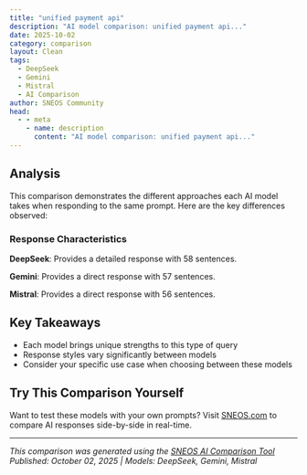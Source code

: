 ```yaml
---
title: "unified payment api"
description: "AI model comparison: unified payment api..."
date: 2025-10-02
category: comparison
layout: Clean
tags:
  - DeepSeek
  - Gemini
  - Mistral
  - AI Comparison
author: SNEOS Community
head:
  - - meta
    - name: description
      content: "AI model comparison: unified payment api..."
---
```


<ChatComparison
  title="unified payment api"
  prompt="unified payment api"
  :responses='{
    "DeepSeek": "Of course! A **Unified Payment API** is a single, standardized programming interface that allows a business to connect to and process payments through multiple Payment Service Providers (PSPs), payment methods, and financial institutions.\n\nThe core idea is to **abstract away the complexity** of dealing with dozens of different, often incompatible, payment gateway APIs.\n\n---\n\n### 1. Core Concept \u0026 The Problem It Solves\n\nImagine your e-commerce platform wants to accept:\n*   Credit Cards (via Stripe, Adyen, or a direct processor like First Data)\n*   Digital Wallets (Apple Pay, Google Pay)\n*   Bank Transfers (ACH in the US, SEPA in Europe)\n*   Local Methods (iDEAL in Netherlands, BLIK in Poland, Pix in Brazil)\n*   Buy Now, Pay Later (Klarna, Afterpay)\n\n**Without a Unified API, you would have to:**\n*   Write and maintain unique code for each provider.\n*   Handle different error messages, data formats, and authentication methods for each.\n*   Build separate reconciliation and reporting systems for each.\n\n**A Unified Payment API solves this by providing one consistent way to:**\n*   Process a payment, regardless of the underlying method.\n*   Manage customers and their payment methods.\n*   Handle webhooks and reporting.\n\n---\n\n### 2. Key Features of a Robust Unified Payment API\n\nA well-designed Unified Payment API would offer the following features through a single endpoint structure:\n\n| Feature | Description | Example |\n| :--- | :--- | :--- |\n| **Payment Processing** | A single \u0060POST /payments\u0060 endpoint to handle all payment methods. | The same call can process a card via Stripe, a bank transfer via Plaid, or iDEAL via Adyen. |\n| **Payment Method Abstraction** | A unified way to represent and tokenize different payment methods (card, wallet, bank account). | A \u0060payment_method_id\u0060 can represent a Visa card, a PayPal account, or a SEPA mandate. |\n| **Smart Routing** | Automatically routes transactions to the optimal PSP based on cost, success rate, geography, or type. | Route EU cards to Adyen for better fees, and US cards to Stripe. |\n| **Unified Data Model** | Normalizes responses from different providers into a single, predictable JSON schema. | A \u0060payment_status\u0060 of \u0060succeeded\u0060, \u0060failed\u0060, or \u0060processing\u0060 instead of provider-specific codes. |\n| **Single Webhook Endpoint** | Receives and normalizes webhook events from all connected providers. | Get a standardized \u0060payment.succeeded\u0060 event, whether it came from Braintree or Square. |\n| **Unified Reporting \u0026 Search** | A single API to search and retrieve transactions from all providers. | \u0060GET /payments?customer_id=abc\u0060 returns all payments for that customer, even across providers. |\n| **Failover \u0026 Retry Logic** | If one PSP is down, the API automatically routes the payment to a backup provider. | If Stripe times out, the request is automatically sent to Braintree. |\n\n---\n\n### 3. High-Level Architecture\n\nHere is a visual representation of how a Unified Payment API typically sits between your application and the various payment providers:\n\n\u0060\u0060\u0060mermaid\nflowchart TD\n    subgraph Your Application\n        A[Your App Server]\n    end\n\n    B[Unified Payment API\u003Cbr/\u003EYour Custom Service]\n\n    subgraph External Payment Providers\n        C[Stripe]\n        D[Adyen]\n        E[PayPal]\n        F[Banking APIs]\n    end\n\n    A -- \u201CStandardized Request\u003Cbr/\u003Ee.g., POST /payments\u201D --\u003E B\n    B -- \u201CProvider-Specific API Call\u201D --\u003E C\n    B -- \u201CProvider-Specific API Call\u201D --\u003E D\n    B -- \u201CProvider-Specific API Call\u201D --\u003E E\n    B -- \u201CProvider-Specific API Call\u201D --\u003E F\n    C -- \u201CNormalized Response\u201D --\u003E B\n    D -- \u201CNormalized Response\u201D --\u003E B\n    E -- \u201CNormalized Response\u201D --\u003E B\n    F -- \u201CNormalized Response\u201D --\u003E B\n    B -- \u201CStandardized Response\u201D --\u003E A\n\u0060\u0060\u0060\n\n---\n\n### 4. Example Code Snippets\n\n#### Scenario: Process a payment without caring about the underlying method.\n\n**Request (Your App \u2192 Unified API)**\n\u0060\u0060\u0060json\nPOST /v1/payments\n{\n  \u0022amount\u0022: 5000, // $50.00\n  \u0022currency\u0022: \u0022usd\u0022,\n  \u0022customer_id\u0022: \u0022cust_123\u0022,\n  \u0022payment_method_id\u0022: \u0022pm_abc123\u0022, // Could be a card, wallet, etc.\n  \u0022description\u0022: \u0022Order #12345\u0022\n}\n\u0060\u0060\u0060\n\n**Response (Unified API \u2192 Your App)**\n\u0060\u0060\u0060json\n{\n  \u0022payment_id\u0022: \u0022pay_unified_789\u0022,\n  \u0022status\u0022: \u0022succeeded\u0022, // Unified status\n  \u0022amount\u0022: 5000,\n  \u0022currency\u0022: \u0022usd\u0022,\n  \u0022provider_id\u0022: \u0022ch_stripe_xyz\u0022, // Original ID from the provider for reconciliation\n  \u0022provider_name\u0022: \u0022stripe\u0022\n}\n\u0060\u0060\u0060\n\n#### Scenario: Add a new payment method.\n\n**Request (Your App \u2192 Unified API)**\n\u0060\u0060\u0060json\nPOST /v1/payment_methods\n{\n  \u0022customer_id\u0022: \u0022cust_123\u0022,\n  \u0022type\u0022: \u0022card\u0022, // Could be \u0027apple_pay\u0027, \u0027bank_account\u0027\n  \u0022card\u0022: {\n    \u0022number\u0022: \u00224242424242424242\u0022,\n    \u0022exp_month\u0022: 12,\n    \u0022exp_year\u0022: 2025,\n    \u0022cvc\u0022: \u0022123\u0022\n  }\n}\n\u0060\u0060\u0060\n\n**Response (Unified API \u2192 Your App)**\n\u0060\u0060\u0060json\n{\n  \u0022payment_method_id\u0022: \u0022pm_abc123\u0022,\n  \u0022type\u0022: \u0022card\u0022,\n  \u0022card\u0022: {\n    \u0022brand\u0022: \u0022visa\u0022,\n    \u0022last4\u0022: \u00224242\u0022,\n    \u0022exp_month\u0022: 12,\n    \u0022exp_year\u0022: 2025\n  }\n}\n\u0060\u0060\u0060\n\n---\n\n### 5. Pros and Cons\n\n| Pros | Cons |\n| :--- | :--- |\n| **Simplified Integration:** Integrate once, connect to many. | **Implementation Complexity:** Building and maintaining the abstraction layer is a significant engineering effort. |\n| **Reduced Vendor Lock-in:** Easily switch or add providers. | **Potential for Latency:** An extra API layer can add milliseconds. |\n| **Improved Reliability:** Built-in failover and retry logic. | **Abstraction Leaks:** Some unique provider features might be hard to expose through the unified interface. |\n| **Centralized Logic \u0026 Reporting:** One source of truth for all payments. | **Cost:** If using a 3rd-party service like Spreedly, it adds another monthly cost. |\n\n---\n\n### 6. Existing Solutions\n\nYou don\u0027t always have to build this yourself:\n\n1.  **Build Your Own:** Maximum control and customization, but high initial cost.\n2.  **Use a Unified API Provider:**\n    *   **Spreedly:** The leader in this space. A pure-play payments abstraction layer.\n    *   **Gr4vy:** A cloud-native, headless payment platform focused on orchestration.\n3.  **Use a PSP with Built-in Orchestration:**\n    *   **Adyen:** Offers a strong unified API out of the box with many local methods.\n    *   **Stripe Payments:** While primarily a PSP, it unifies many payment methods (cards, wallets, BNPL) under one API.\n\n### Conclusion\n\nA Unified Payment API is essential for any business operating internationally, using multiple PSPs, or offering a wide array of payment options. It future-proofs your payment infrastructure, making it agile, resilient, and much easier to manage. The decision to **build** vs. **buy** depends on your company\u0027s technical resources, scale, and specific needs.",
    "Gemini": "A Unified Payment API is a single API that allows businesses to connect to multiple payment gateways, processors, and methods through a single integration point. Think of it as a translator that speaks many payment languages and handles the complexity of integrating with each individual payment provider.\n\nHere\u0027s a breakdown of what it is, how it works, and its benefits:\n\n**What it is:**\n\n* **A single point of integration:** Instead of integrating separately with Stripe, PayPal, Braintree, Visa, Mastercard, etc., you integrate with the Unified Payment API.\n* **Abstraction of payment complexities:** The API handles the nuances of each payment provider\u0027s API, security protocols, and data formats. You interact with a consistent, simplified interface.\n* **Support for various payment methods:** It can support credit/debit cards, digital wallets (Apple Pay, Google Pay), bank transfers, local payment methods (e.g., iDEAL in the Netherlands), and more.\n* **Often comes with additional features:**  Beyond just processing payments, these APIs often include fraud detection, tokenization, subscription management, reporting, and analytics.\n\n**How it Works:**\n\n1. **Your application interacts with the Unified Payment API:** You send payment requests to the API, specifying the amount, currency, payment method, and other relevant details.\n2. **The API translates and routes the request:** Based on your configuration and the selected payment method, the API translates your request into the specific format required by the chosen payment processor (e.g., Stripe, PayPal).\n3. **The request is sent to the payment processor:** The API securely transmits the payment request to the selected payment processor.\n4. **The payment processor processes the transaction:** The payment processor handles the authorization, settlement, and reconciliation of the payment.\n5. **The API receives the response:** The payment processor sends a response back to the API, indicating whether the payment was successful or failed.\n6. **The API translates and returns the response to your application:** The API translates the response from the payment processor into a consistent format and returns it to your application.  Your application can then handle the success or failure of the transaction appropriately.\n\n**Benefits of Using a Unified Payment API:**\n\n* **Simplified Integration:**  Reduces the development effort and time required to integrate with multiple payment providers.\n* **Faster Time to Market:**  Quickly add new payment methods and expand into new markets without complex integrations.\n* **Reduced Development Costs:**  Fewer developers needed to maintain and update integrations.\n* **Increased Flexibility:**  Easily switch between payment providers or add new ones without significant code changes.\n* **Improved Resilience:**  Reduce dependency on a single payment provider. If one provider experiences an outage, you can route payments through another.\n* **Enhanced Security:**  Many unified payment APIs handle security aspects like PCI compliance, tokenization, and fraud detection.\n* **Centralized Reporting and Analytics:**  Gain a consolidated view of your payment data across all payment providers.\n* **Streamlined Operations:** Easier to manage refunds, chargebacks, and other payment-related tasks.\n* **Cost Optimization:**  Optimize payment processing fees by routing transactions through the most cost-effective provider.\n* **Support for Local Payment Methods:**  Easily add local payment methods to cater to different markets.\n\n**Examples of Unified Payment API Providers:**\n\n* **Stripe Connect:** While Stripe is primarily a payment processor, its Connect platform allows you to integrate with various payment methods and platforms.\n* **Adyen:** Offers a comprehensive payment platform with global reach and support for various payment methods.\n* **Checkout.com:**  A popular payment platform known for its speed, reliability, and global coverage.\n* **PayU:**  A leading payment provider in emerging markets.\n* **Braintree (a PayPal company):**  Provides a flexible payment gateway with a strong developer focus.\n* **Rapyd:** Focuses on enabling businesses to accept and disburse payments in local markets.\n* **Primer:** A newer player in the unified payments space, designed for flexibility and composability.\n\n**Considerations when choosing a Unified Payment API:**\n\n* **Supported Payment Methods:**  Ensure the API supports the payment methods that are relevant to your business and target markets.\n* **Pricing:**  Understand the pricing structure (transaction fees, monthly fees, etc.) and compare different providers.\n* **Security:**  Verify the API\u0027s security measures and compliance with industry standards like PCI DSS.\n* **Geographic Coverage:**  Choose an API that supports the countries where you operate or plan to expand.\n* **Integration Complexity:**  Assess the ease of integration and the quality of the documentation.\n* **Customer Support:**  Evaluate the availability and responsiveness of customer support.\n* **Features:** Consider the features offered beyond payment processing, such as fraud detection, subscription management, and reporting.\n* **Scalability:**  Ensure the API can handle your growing transaction volume.\n* **Reliability:** Check the API\u0027s uptime and performance metrics.\n\n**In Summary:**\n\nA Unified Payment API simplifies the integration of multiple payment providers, streamlines operations, and provides greater flexibility and resilience. By abstracting the complexities of individual payment systems, it allows businesses to focus on their core competencies and deliver a seamless payment experience to their customers. Choose wisely based on your specific needs and requirements.\n",
    "Mistral": "A Unified Payment API (Application Programming Interface) is a standardized interface that allows different payment systems to interact seamlessly. It provides a single point of integration for various payment methods, including credit/debit cards, digital wallets, bank transfers, and more. This API simplifies the process of accepting payments for businesses by enabling them to integrate multiple payment options through a single interface.\n\n### Key Features of a Unified Payment API:\n\n1. **Multi-Payment Method Support**:\n   - Supports a wide range of payment methods, including credit/debit cards, digital wallets, bank transfers, and more.\n\n2. **Security**:\n   - Ensures secure transactions through encryption, tokenization, and compliance with standards like PCI-DSS (Payment Card Industry Data Security Standard).\n\n3. **Scalability**:\n   - Can handle a large volume of transactions efficiently, making it suitable for businesses of all sizes.\n\n4. **Flexibility**:\n   - Allows for customization and integration with various business systems, such as e-commerce platforms, CRM systems, and accounting software.\n\n5. **Real-Time Processing**:\n   - Provides real-time transaction processing and instant confirmation, enhancing the user experience.\n\n6. **Reporting and Analytics**:\n   - Offers detailed reporting and analytics to help businesses track and manage their payments effectively.\n\n7. **Compliance**:\n   - Ensures compliance with local and international regulations, including data privacy laws and financial regulations.\n\n### Common Use Cases:\n\n1. **E-commerce**:\n   - Integrates with online stores to provide multiple payment options at checkout.\n\n2. **Mobile Applications**:\n   - Enables in-app purchases and payments through various methods.\n\n3. **Point of Sale (POS) Systems**:\n   - Supports contactless payments, card payments, and mobile wallets at physical stores.\n\n4. **Subscription Services**:\n   - Facilitates recurring payments for subscription-based services.\n\n5. **Peer-to-Peer (P2P) Payments**:\n   - Allows users to send and receive money directly from their bank accounts or digital wallets.\n\n### Example Workflow:\n\n1. **Customer Initiates Payment**:\n   - The customer selects a payment method and enters the necessary details.\n\n2. **API Request**:\n   - The business sends a payment request to the Unified Payment API with the transaction details.\n\n3. **Payment Processing**:\n   - The API processes the payment through the selected payment method.\n\n4. **Confirmation**:\n   - The API sends a confirmation back to the business, indicating whether the payment was successful or failed.\n\n5. **Transaction Completion**:\n   - The business updates its systems with the transaction status and provides confirmation to the customer.\n\n### Popular Unified Payment APIs:\n\n1. **Stripe**:\n   - A widely-used payment processing platform that supports multiple payment methods and currencies.\n\n2. **PayPal**:\n   - Offers a comprehensive API for integrating various payment options, including PayPal, credit/debit cards, and more.\n\n3. **Square**:\n   - Provides APIs for in-person and online payments, with support for multiple payment methods.\n\n4. **Adyen**:\n   - A global payment platform that supports a wide range of payment methods and currencies.\n\n5. **Braintree**:\n   - A PayPal service that offers a robust API for integrating multiple payment methods.\n\n### Integration Considerations:\n\n1. **Development Resources**:\n   - Ensure you have the necessary development resources to integrate the API into your systems.\n\n2. **Cost**:\n   - Consider the cost of using the API, including transaction fees and subscription costs.\n\n3. **Customer Experience**:\n   - Ensure the payment process is seamless and user-friendly to enhance the customer experience.\n\n4. **Security**:\n   - Implement robust security measures to protect customer data and comply with regulations.\n\nBy leveraging a Unified Payment API, businesses can streamline their payment processes, improve customer satisfaction, and drive growth through efficient and secure transactions."
  }'
  published-date="11:11"
/>

## Analysis

This comparison demonstrates the different approaches each AI model takes when responding to the same prompt. Here are the key differences observed:

### Response Characteristics

**DeepSeek**: Provides a detailed response with 58 sentences. 

**Gemini**: Provides a direct response with 57 sentences. 

**Mistral**: Provides a direct response with 56 sentences. 

## Key Takeaways

- Each model brings unique strengths to this type of query
- Response styles vary significantly between models
- Consider your specific use case when choosing between these models

## Try This Comparison Yourself

Want to test these models with your own prompts? Visit [SNEOS.com](https://sneos.com) to compare AI responses side-by-side in real-time.

---

*This comparison was generated using the [SNEOS AI Comparison Tool](https://sneos.com)*
*Published: October 02, 2025 | Models: DeepSeek, Gemini, Mistral*
